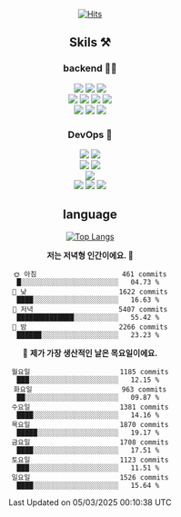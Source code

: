 <div align="center">

[![Hits](https://hits.seeyoufarm.com/api/count/incr/badge.svg?url=https%3A%2F%2Fgithub.com%2Fzxcv9203%2Fhit-counter&count_bg=%23FF7272&title_bg=%23324C2E&icon=codeigniter.svg&icon_color=%23DD5B5B&title=%EB%B0%A9%EB%AC%B8%EC%9E%90&edge_flat=false)](https://hits.seeyoufarm.com)


## Skils ⚒️

### backend 🧑‍💻
  
<img src="https://img.shields.io/badge/Java-FF6600?style=flat-square&logo=buymeacoffee&logoColor=white"/>
<img src="https://img.shields.io/badge/Go-0099FF?style=flat-square&logo=go&logoColor=white"/>
<img src="https://img.shields.io/badge/Kotlin-7F52FF?style=flat-square&logo=kotlin&logoColor=white"/>
  
  
<br />
  
<img src="https://img.shields.io/badge/Spring-339933?style=flat-square&logo=Spring&logoColor=white"/>
<img src="https://img.shields.io/badge/Spring Boot-339933?style=flat-square&logo=Spring Boot&logoColor=white"/>
<img src="https://img.shields.io/badge/Spring Security-339933?style=flat-square&logo=Spring Security&logoColor=white"/>
  
<img src="https://img.shields.io/badge/Spring Data JPA-339933?style=flat-square&logo=Hibernate&logoColor=white"/>

<br />
  
  <img src="https://img.shields.io/badge/mysql-0099FF?style=flat-square&logo=mysql&logoColor=white"/>
  <img src="https://img.shields.io/badge/mariadb-0099FF?style=flat-square&logo=mariadb&logoColor=white"/>
  <img src="https://img.shields.io/badge/mongoDB-47A248?style=flat-square&logo=mongodb&logoColor=white"/>
  
  
### DevOps 🚀
  
  <img src="https://img.shields.io/badge/docker-2496ED?style=flat-square&logo=docker&logoColor=white"/>
  <img src="https://img.shields.io/badge/kubernetes-326CE5?style=flat-square&logo=kubernetes&logoColor=white"/>
  
  <br />
  
  <img src="https://img.shields.io/badge/Github Actions-2088FF?style=flat-square&logo=githubactions&logoColor=white"/>
  <img src="https://img.shields.io/badge/Jenkins-D24939?style=flat-square&logo=jenkins&logoColor=white"/>
  
  
  <br />
  <img src="https://img.shields.io/badge/terraform-7B42BC?style=flat-square&logo=terraform&logoColor=white"/>
  
  <br />
  <img src="https://img.shields.io/badge/Amazon AWS-232F3E?style=flat-square&logo=Amazon AWS&logoColor=white"/>

  <img src="https://img.shields.io/badge/GCP-4285F4?style=flat-square&logo=googlecloud&logoColor=white"/>
  <img src="https://img.shields.io/badge/NCP-03C75A?style=flat-square&logo=naver&logoColor=white"/>
  
  
## language

[![Top Langs](https://github-readme-stats.vercel.app/api/top-langs/?username=zxcv9203&hide=html&exclude_repo=zxcv9203.github.io,golB&theme=grate-gatsby)](https://github.com/zxcv9203/github-readme-stats)
  
<!--START_SECTION:waka-->
**저는 저녁형 인간이에요. 🦉** 

```text
🌞 아침                     461 commits         █░░░░░░░░░░░░░░░░░░░░░░░░   04.73 % 
🌆 낮　                     1622 commits        ████░░░░░░░░░░░░░░░░░░░░░   16.63 % 
🌃 저녁                     5407 commits        ██████████████░░░░░░░░░░░   55.42 % 
🌙 밤　                     2266 commits        ██████░░░░░░░░░░░░░░░░░░░   23.23 % 
```
📅 **제가 가장 생산적인 날은 목요일이에요.** 

```text
월요일                      1185 commits        ███░░░░░░░░░░░░░░░░░░░░░░   12.15 % 
화요일                      963 commits         ██░░░░░░░░░░░░░░░░░░░░░░░   09.87 % 
수요일                      1381 commits        ████░░░░░░░░░░░░░░░░░░░░░   14.16 % 
목요일                      1870 commits        █████░░░░░░░░░░░░░░░░░░░░   19.17 % 
금요일                      1708 commits        ████░░░░░░░░░░░░░░░░░░░░░   17.51 % 
토요일                      1123 commits        ███░░░░░░░░░░░░░░░░░░░░░░   11.51 % 
일요일                      1526 commits        ████░░░░░░░░░░░░░░░░░░░░░   15.64 % 
```



 Last Updated on 05/03/2025 00:10:38 UTC
<!--END_SECTION:waka-->
  
</div>


